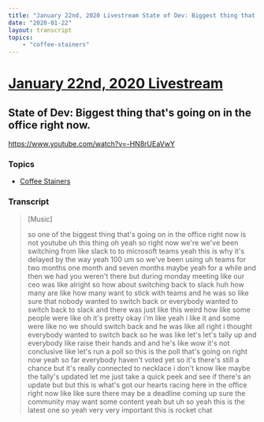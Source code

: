 ```yaml
---
title: "January 22nd, 2020 Livestream State of Dev: Biggest thing that's going on in the office right now."
date: "2020-01-22"
layout: transcript
topics:
    - "coffee-stainers"
---
```

# [January 22nd, 2020 Livestream](../2020-01-22.md)
## State of Dev: Biggest thing that's going on in the office right now.
https://www.youtube.com/watch?v=-HN8rUEaVwY

### Topics
* [Coffee Stainers](../topics/coffee-stainers.md)

### Transcript

> [Music]
>
> so one of the biggest thing that's going on in the office right now is not youtube uh this thing oh yeah so right now we're we've been switching from like slack to to microsoft teams yeah this is why it's delayed by the way yeah 100 um so we've been using uh teams for two months one month and seven months maybe yeah for a while and then we had you weren't there but during monday meeting like our ceo was like alright so how about switching back to slack huh how many are like how many want to stick with teams and he was so like sure that nobody wanted to switch back or everybody wanted to switch back to slack and there was just like this weird how like some people were like oh it's pretty okay i'm like yeah i like it and some were like no we should switch back and he was like all right i thought everybody wanted to switch back so he was like let's let's tally up and everybody like raise their hands and and he's like wow it's not conclusive like let's run a poll so this is the poll that's going on right now yeah so far everybody haven't voted yet so it's there's still a chance but it's really connected to necklace i don't know like maybe the tally's updated let me just take a quick peek and see if there's an update but but this is what's got our hearts racing here in the office right now like like sure there may be a deadline coming up sure the community may want some content yeah but uh so yeah this is the latest one so yeah very very important this is rocket chat
